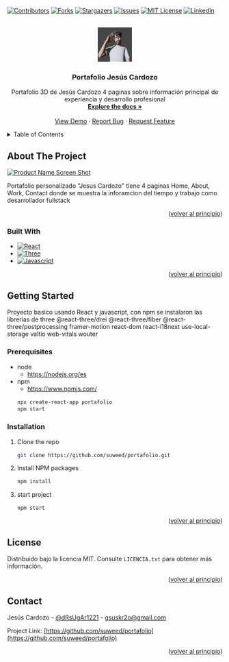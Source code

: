 <!-- Improved compatibility of back to top link: See: https://github.com/othneildrew/Best-README-Template/pull/73 -->
<a name="readme-top"></a>
<!--
*** Thanks for checking out the Best-README-Template. If you have a suggestion
*** that would make this better, please fork the repo and create a pull request
*** or simply open an issue with the tag "enhancement".
*** Don't forget to give the project a star!
*** Thanks again! Now go create something AMAZING! :D
-->

<!-- PROJECT SHIELDS -->
<!--
*** I'm using markdown "reference style" links for readability.
*** Reference links are enclosed in brackets [ ] instead of parentheses ( ).
*** See the bottom of this document for the declaration of the reference variables
*** for contributors-url, forks-url, etc. This is an optional, concise syntax you may use.
*** https://www.markdownguide.org/basic-syntax/#reference-style-links
-->
[![Contributors][contributors-shield]][contributors-url]
[![Forks][forks-shield]][forks-url]
[![Stargazers][stars-shield]][stars-url]
[![Issues][issues-shield]][issues-url]
[![MIT License][license-shield]][license-url]
[![LinkedIn][linkedin-shield]][linkedin-url]

<!-- PROJECT LOGO -->
<br />
<div align="center">
    <a href="https://github.com/suweed/portafolio">
        <img src="public/images/avatarSelfie.png" alt="Logo" width="80" height="80">
    </a>
    <h3 align="center">Portafolio Jesús Cardozo</h3>
    <p align="center">
        Portafolio 3D de Jesús Cardozo 4 paginas sobre información principal de experiencia y desarrollo profesional
        <br />
        <a href="https://github.com/suweed/portafolio"><strong>Explore the docs »</strong></a>
        <br />
        <br />
        <a href="https://github.com/suweed/portafolio">View Demo</a>
        ·
        <a href="https://github.com/suweed/portafolio/issues">Report Bug</a>
        ·
        <a href="https://github.com/suweed/portafolio/issues">Request Feature</a>
    </p>
</div>

<!-- TABLE OF CONTENTS -->
<details>
  <summary>Table of Contents</summary>
  <ol>
    <li>
      <a href="#about-the-project">About The Project</a>
      <ul>
        <li><a href="#built-with">Built With</a></li>
      </ul>
    </li>
    <li>
      <a href="#getting-started">Getting Started</a>
      <ul>
        <li><a href="#prerequisites">Prerequisites</a></li>
        <li><a href="#installation">Installation</a></li>
      </ul>
    </li>
    <li><a href="#contact">Contact</a></li>
  </ol>
</details>

<!-- ABOUT THE PROJECT -->
## About The Project

[![Product Name Screen Shot][product-screenshot]](https://example.com)

Portafolio personalizado "Jesus Cardozo" tiene 4 paginas Home, About, Work, Contact donde se muestra la inforamcion
del tiempo y trabajo como desarrollador fullstack

<p align="right">(<a href="#readme-top">volver al principio</a>)</p>

### Built With

* [![React][React.js]][React-url]
* [![Three][Threejs]][Three-url]
* [![Javascript][Javascript]][Javascript-url]

<p align="right">(<a href="#readme-top">volver al principio</a>)</p>

<!-- GETTING STARTED -->
## Getting Started

Proyecto basico usando React y javascript, con npm se instalaron las librerias de three @react-three/drei @react-three/fiber @react-three/postprocessing framer-motion react-dom react-i18next use-local-storage valtio web-vitals wouter

### Prerequisites

* node
  - https://nodejs.org/es
* npm
  - https://www.npmjs.com/
  ```sh
  npx create-react-app portafolio
  npm start
  ```

### Installation

1. Clone the repo
   ```sh
   git clone https://github.com/suweed/portafolio.git
   ```
2. Install NPM packages
   ```sh
   npm install
   ```
3. start project
   ```npm
   npm start
   ```

<p align="right">(<a href="#readme-top">volver al principio</a>)</p>

<!-- LICENSE -->
## License

Distribuido bajo la licencia MIT. Consulte `LICENCIA.txt` para obtener más información.

<p align="right">(<a href="#readme-top">volver al principio</a>)</p>

<!-- CONTACT -->
## Contact

Jesús Cardozo - [@dRsUgAr1221](https://twitter.com/dRsUgAr1221) - gsuskr2o@gmail.com

Project Link: [https://github.com/suweed/portafolio](https://github.com/suweed/portafolio)

<p align="right">(<a href="#readme-top">volver al principio</a>)</p>

<!-- MARKDOWN LINKS & IMAGES -->
<!-- https://www.markdownguide.org/basic-syntax/#reference-style-links -->
[contributors-shield]: https://img.shields.io/github/contributors/suweed/configurator.svg?style=for-the-badge
[contributors-url]: https://github.com/suweed/portafolio/graphs/contributors
[forks-shield]: https://img.shields.io/github/forks/suweed/configurator.svg?style=for-the-badge
[forks-url]: https://github.com/suweed/portafolio/network/members
[stars-shield]: https://img.shields.io/github/stars/suweed/configurator.svg?style=for-the-badge
[stars-url]: https://github.com/suweed/portafolio/stargazers
[license-shield]: https://img.shields.io/github/license/suweed/configurator.svg?style=for-the-badge
[license-url]: https://github.com/suweed/portafolio/blob/main/LICENSE.txt
[issues-shield]: https://img.shields.io/github/issues/suweed/configurator.svg?style=for-the-badge
[issues-url]: https://github.com/suweed/portafolio/issues
[linkedin-shield]: https://img.shields.io/badge/-LinkedIn-black.svg?style=for-the-badge&logo=linkedin&colorB=555
[linkedin-url]: https://linkedin.com/in/gsuskr2o
[product-screenshot]: public/images/screen.gif
[React.js]: https://img.shields.io/badge/React-20232A?style=for-the-badge&logo=react&logoColor=61DAFB
[React-url]: https://reactjs.org/
[Threejs]: https://img.shields.io/badge/three-20232A?style=for-the-badge&logo=threedotjs
[Three-url]: https://threejs.org/
[Javascript]: https://img.shields.io/badge/javascript-20232A?style=for-the-badge&logo=javascript
[Javascript-url]: https://lenguajejs.com/javascript/
